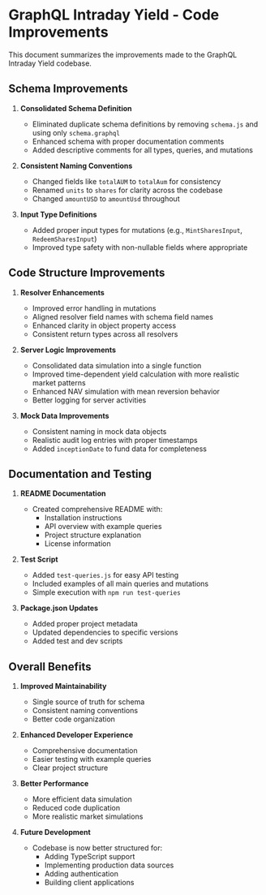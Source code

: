 # GraphQL Intraday Yield - Code Improvements

This document summarizes the improvements made to the GraphQL Intraday Yield codebase.

## Schema Improvements

1. **Consolidated Schema Definition**
   - Eliminated duplicate schema definitions by removing `schema.js` and using only `schema.graphql`
   - Enhanced schema with proper documentation comments
   - Added descriptive comments for all types, queries, and mutations

2. **Consistent Naming Conventions**
   - Changed fields like `totalAUM` to `totalAum` for consistency
   - Renamed `units` to `shares` for clarity across the codebase
   - Changed `amountUSD` to `amountUsd` throughout

3. **Input Type Definitions**
   - Added proper input types for mutations (e.g., `MintSharesInput`, `RedeemSharesInput`)
   - Improved type safety with non-nullable fields where appropriate

## Code Structure Improvements

1. **Resolver Enhancements**
   - Improved error handling in mutations
   - Aligned resolver field names with schema field names
   - Enhanced clarity in object property access
   - Consistent return types across all resolvers

2. **Server Logic Improvements**
   - Consolidated data simulation into a single function
   - Improved time-dependent yield calculation with more realistic market patterns
   - Enhanced NAV simulation with mean reversion behavior
   - Better logging for server activities

3. **Mock Data Improvements**
   - Consistent naming in mock data objects
   - Realistic audit log entries with proper timestamps
   - Added `inceptionDate` to fund data for completeness

## Documentation and Testing

1. **README Documentation**
   - Created comprehensive README with:
     - Installation instructions
     - API overview with example queries
     - Project structure explanation
     - License information

2. **Test Script**
   - Added `test-queries.js` for easy API testing
   - Included examples of all main queries and mutations
   - Simple execution with `npm run test-queries`

3. **Package.json Updates**
   - Added proper project metadata
   - Updated dependencies to specific versions
   - Added test and dev scripts

## Overall Benefits

1. **Improved Maintainability**
   - Single source of truth for schema
   - Consistent naming conventions
   - Better code organization

2. **Enhanced Developer Experience**
   - Comprehensive documentation
   - Easier testing with example queries
   - Clear project structure

3. **Better Performance**
   - More efficient data simulation
   - Reduced code duplication
   - More realistic market simulations

4. **Future Development**
   - Codebase is now better structured for:
     - Adding TypeScript support
     - Implementing production data sources
     - Adding authentication
     - Building client applications 